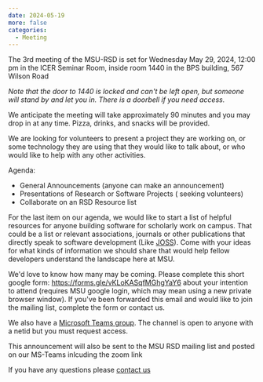 ```yaml
---
date: 2024-05-19
more: false
categories:
  - Meeting
---
```


The 3rd meeting of the MSU-RSD is set for Wednesday May 29, 2024, 12:00 pm in the ICER Seminar Room, inside room 1440 in the BPS building, 567 Wilson Road

*Note that the door to 1440 is locked and can't be left open, but someone will stand by and let you in.  There is a doorbell if you need access.*

<!-- more -->

We anticipate the meeting will take approximately 90 minutes and you may drop in at any time.  Pizza, drinks, and snacks will be provided.    

We are looking for volunteers to present a project they are working on, or some technology they are using that they would like to talk about, or who would like to help with any other activities.

Agenda:

 - General Announcements (anyone can make an announcement) 
 - Presentations of Research or Software Projects ( seeking volunteers)
 - Collaborate on an RSD Resource list
 

For the last item on our agenda, we would like to start a list of helpful resources for anyone building software for scholarly work on campus.   That could be a list or relevant associations, journals or other publications that directly speak to software development (Like [JOSS](https://joss.theoj.org/)).   Come with your ideas for what kinds of information we should share that would help fellow developers understand the landscape here at MSU.  

We'd love to know how many may be coming.   Please complete this short google form: https://forms.gle/vKLoKASqfMGhgYaY6 about your intention to attend (requires MSU google login, which may mean using a new private browser window).  If you've been forwarded this email and would like to join the mailing list, complete the form or contact us.  

We also have a [Microsoft Teams group](https://teams.microsoft.com/l/team/19:tSltcSVQpNxg2S7iG6DLB3AJEUlHAVTy0v-s2TVRcek1@thread.tacv2/conversations?groupId=ad060111-8356-4712-87ea-4df2736e14ad&tenantId=22177130-642f-41d9-9211-74237ad5687d).    The channel is open to anyone with a netid but you must request access. 

This announcement will also be sent to the MSU RSD mailing list and posted on our MS-Teams inlcuding the zoom link

If you have any questions please [contact us](/contact)

